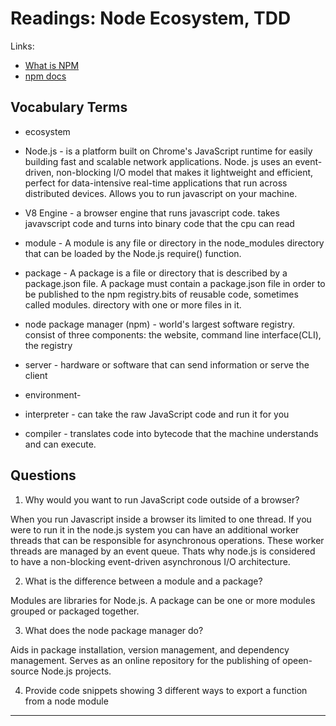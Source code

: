 # Readings: Node Ecosystem, TDD

Links:

- [What is NPM](https://docs.npmjs.com/getting-started/what-is-npm)
- [npm docs](https://docs.npmjs.com/)

## Vocabulary Terms

- ecosystem

- Node.js - is a platform built on Chrome's JavaScript runtime for easily building fast and scalable network applications. Node. js uses an event-driven, non-blocking I/O model that makes it lightweight and efficient, perfect for data-intensive real-time applications that run across distributed devices. Allows you to run javascript on your machine.

- V8 Engine - a browser engine that runs javascript code. takes javavscript code and turns into binary code that the cpu can read

- module - A module is any file or directory in the node_modules directory that can be loaded by the Node.js require() function.

- package - A package is a file or directory that is described by a package.json file. A package must contain a package.json file in order to be published to the npm registry.bits of reusable code, sometimes called modules. directory with one or more files in it.

- node package manager (npm) - world's largest software registry. consist of three components: the website, command line interface(CLI), the registry

- server - hardware or software that can send information or serve the client

- environment-

- interpreter - can take the raw JavaScript code and run it for you

- compiler - translates code into bytecode that the machine understands and can execute.

## Questions

1. Why would you want to run JavaScript code outside of a browser?

When you run Javascript inside a browser its limited to one thread. If you were to run it in the node.js system you can have an additional worker threads that can be responsible for asynchronous operations. These worker threads are managed by an event queue. Thats why node.js is considered to have a non-blocking event-driven asynchronous I/O architecture.

2. What is the difference between a module and a package?

Modules are libraries for Node.js. A package can be one or more modules grouped or packaged together.

3. What does the node package manager do?

Aids in package installation, version management, and dependency management. Serves as an online repository for the publishing of opeen-source Node.js projects.

4. Provide code snippets showing 3 different ways to export a function from a node module

<Hr>